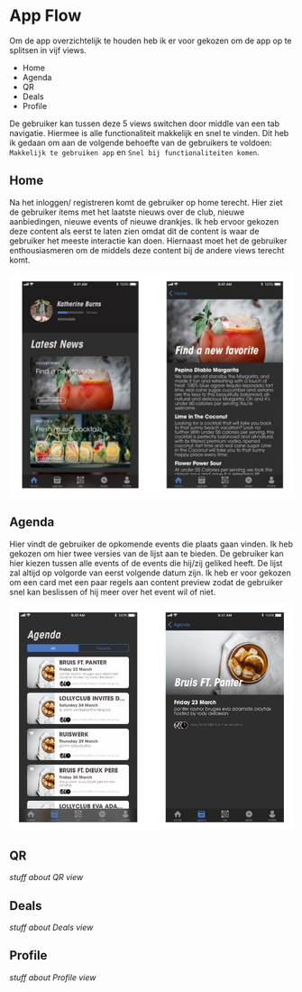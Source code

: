 # App Flow

Om de app overzichtelijk te houden heb ik er voor gekozen om de app op te splitsen in vijf views.
- Home
- Agenda
- QR
- Deals
- Profile

De gebruiker kan tussen deze 5 views switchen door middle van een tab navigatie. Hiermee is alle functionaliteit makkelijk en snel te vinden. Dit heb ik gedaan om aan de volgende behoefte van de gebruikers te voldoen: `Makkelijk te gebruiken app` en `Snel bij functionaliteiten komen`.

## Home
Na het inloggen/ registreren komt de gebruiker op home terecht. Hier ziet de gebruiker items met het laatste nieuws over de club, nieuwe aanbiedingen, nieuwe events of nieuwe drankjes. Ik heb ervoor gekozen deze content als eerst te laten zien omdat dit de content is waar de gebruiker het meeste interactie kan doen. Hiernaast moet het de gebruiker enthousiasmeren om de middels deze content bij de andere views terecht komt.

![Home](../assets/images/prototype-home.jpg)

## Agenda
Hier vindt de gebruiker de opkomende events die plaats gaan vinden. Ik heb gekozen om hier twee versies van de lijst aan te bieden. De gebruiker kan hier kiezen tussen alle events of de events die hij/zij geliked heeft. De lijst zal altijd op volgorde van eerst volgende datum zijn. Ik heb er voor gekozen om een card met een paar regels aan content preview zodat de gebruiker snel kan beslissen of hij meer over het event wil of niet.

![Agenda](../assets/images/prototype-agenda.jpg)

## QR
*stuff about QR view*

## Deals
*stuff about Deals view*

## Profile
*stuff about Profile view*

